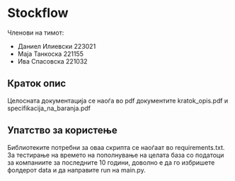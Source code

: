 # **Stockflow**

Членови на тимот:
- Даниел Илиевски 223021
- Маја Танкоска 221155
- Ива Спасовска 221032

## Краток опис

Целосната документација се наоѓа во pdf документите kratok_opis.pdf и specifikacija_na_baranja.pdf

## Упатство за користење
Библиотеките потребни за оваа скрипта се наоѓаат во requirements.txt. За тестирање на времето на пополнување на целата база со податоци за компаниите за последните 10 години, доволно е да го избришете фолдерот data и да направите run на main.py.
